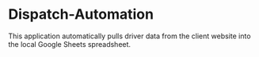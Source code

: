 # Dispatch-Automation
This application automatically pulls driver data from the client website into the local Google Sheets spreadsheet. 
